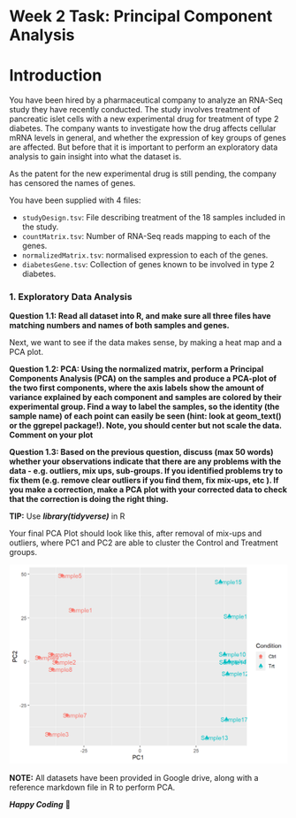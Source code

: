 # Week 2 Task: Principal Component Analysis

# **Introduction**

You have been hired by a pharmaceutical company to analyze an RNA-Seq study they have recently conducted. The study involves treatment of pancreatic islet cells with a new experimental drug for treatment of type 2 diabetes. The company wants to investigate how the drug affects cellular mRNA levels in general, and whether the expression of key groups of genes are affected. But before that it is important to perform an exploratory data analysis to gain insight into what the dataset is.

As the patent for the new experimental drug is still pending, the company has censored the names of genes.

You have been supplied with 4 files:

- `studyDesign.tsv`: File describing treatment of the 18 samples included in the study.
- `countMatrix.tsv`: Number of RNA-Seq reads mapping to each of the genes.
- `normalizedMatrix.tsv`: normalised expression to each of the genes.
- `diabetesGene.tsv`: Collection of genes known to be involved in type 2 diabetes.

### 1. **Exploratory Data Analysis**

**Question 1.1: Read all dataset into R, and make sure all three files have matching numbers and names of both samples and genes.**

Next, we want to see if the data makes sense, by making a heat map and a PCA plot.

**Question 1.2: PCA: Using the normalized matrix, perform a Principal Components Analysis (PCA) on the samples and produce a PCA-plot of the two first components, where the axis labels show the amount of variance explained by each component and samples are colored by their experimental group. Find a way to label the samples, so the identity (the sample name) of each point can easily be seen (hint: look at geom_text() or the ggrepel package!). Note, you should center but not scale the data. Comment on your plot**

**Question 1.3: Based on the previous question, discuss (max 50 words) whether your observations indicate that there are any problems with the data - e.g. outliers, mix ups, sub-groups. If you identified problems try to fix them (e.g. remove clear outliers if you find them, fix mix-ups, etc ). If you make a correction, make a PCA plot with your corrected data to check that the correction is doing the right thing.**

**TIP:** Use ***library(tidyverse)*** in R  

Your final PCA Plot should look like this, after removal of mix-ups and outliers, where PC1 and PC2 are able to cluster the Control and Treatment groups.

![Final Plot](https://github.com/BioBaes/Week2/blob/master/Week%202%20Task/Week%202%20Task/PCA.png)

**NOTE:** All datasets have been provided in Google drive, along with a reference markdown file in R to perform PCA.

***Happy Coding*** 🙂

